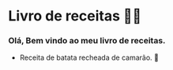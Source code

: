 # Livro de receitas :man_cook:

### Olá, Bem vindo ao meu livro de receitas.

- Receita de batata recheada de camarão. :shrimp:

  